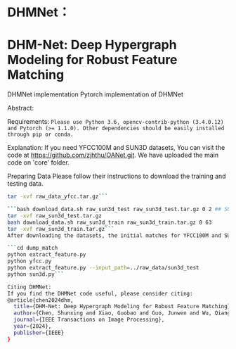 # DHMNet：
# DHM-Net: Deep Hypergraph Modeling for Robust Feature Matching

DHMNet implementation
Pytorch implementation of DHMNet

Abstract:

Requirements:
```Please use Python 3.6, opencv-contrib-python (3.4.0.12) and Pytorch (>= 1.1.0). Other dependencies should be easily installed through pip or conda.```

Explanation:
If you need YFCC100M and SUN3D datasets, You can visit the code at https://github.com/zjhthu/OANet.git. We have uploaded the main code on 'core' folder.

Preparing Data
Please follow their instructions to download the training and testing data.

```bash download_data.sh raw_data raw_data_yfcc.tar.gz 0 8 ## YFCC100M
tar -xvf raw_data_yfcc.tar.gz```

```bash download_data.sh raw_sun3d_test raw_sun3d_test.tar.gz 0 2 ## SUN3D
tar -xvf raw_sun3d_test.tar.gz
bash download_data.sh raw_sun3d_train raw_sun3d_train.tar.gz 0 63
tar -xvf raw_sun3d_train.tar.gz```
After downloading the datasets, the initial matches for YFCC100M and SUN3D can be generated as following. Here we provide descriptors for SIFT (default), ORB, and SuperPoint.

```cd dump_match
python extract_feature.py
python yfcc.py
python extract_feature.py --input_path=../raw_data/sun3d_test
python sun3d.py```

Citing DHMNet:
If you find the DHMNet code useful, please consider citing:
@article{chen2024dhm,
  title={DHM-Net: Deep Hypergraph Modeling for Robust Feature Matching},
  author={Chen, Shunxing and Xiao, Guobao and Guo, Junwen and Wu, Qiangqiang and Ma, Jiayi},
  journal={IEEE Transactions on Image Processing},
  year={2024},
  publisher={IEEE}
}
